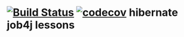 [![Build Status](https://app.travis-ci.com/KirAlex008/hibernate.svg?branch=master)](https://app.travis-ci.com/KirAlex008/hibernate)
[![codecov](https://codecov.io/gh/KirAlex008/hibernate/branch/master/graph/badge.svg?token=y6QpoUgnEn)](https://codecov.io/gh/KirAlex008/hibernate)
hibernate job4j lessons
==========================
